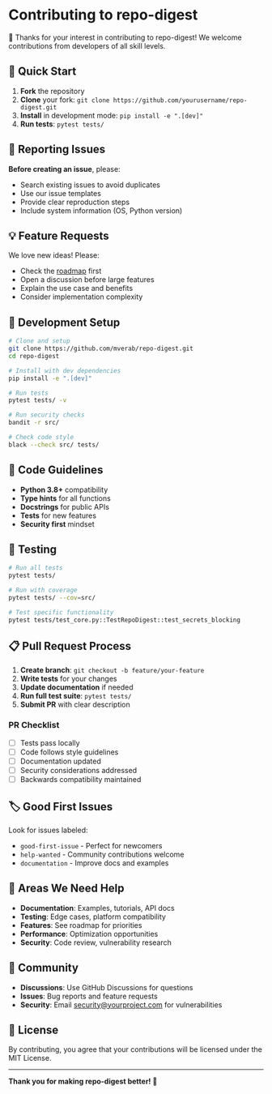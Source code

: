 # Contributing to repo-digest

🎉 Thanks for your interest in contributing to repo-digest! We welcome contributions from developers of all skill levels.

## 🚀 Quick Start

1. **Fork** the repository
2. **Clone** your fork: `git clone https://github.com/yourusername/repo-digest.git`
3. **Install** in development mode: `pip install -e ".[dev]"`
4. **Run tests**: `pytest tests/`

## 🐛 Reporting Issues

**Before creating an issue**, please:
- Search existing issues to avoid duplicates
- Use our issue templates
- Provide clear reproduction steps
- Include system information (OS, Python version)

## 💡 Feature Requests

We love new ideas! Please:
- Check the [roadmap](README.md#roadmap) first
- Open a discussion before large features
- Explain the use case and benefits
- Consider implementation complexity

## 🔧 Development Setup

```bash
# Clone and setup
git clone https://github.com/mverab/repo-digest.git
cd repo-digest

# Install with dev dependencies
pip install -e ".[dev]"

# Run tests
pytest tests/ -v

# Run security checks
bandit -r src/

# Check code style
black --check src/ tests/
```

## 📝 Code Guidelines

- **Python 3.8+** compatibility
- **Type hints** for all functions
- **Docstrings** for public APIs
- **Tests** for new features
- **Security first** mindset

## 🧪 Testing

```bash
# Run all tests
pytest tests/

# Run with coverage
pytest tests/ --cov=src/

# Test specific functionality
pytest tests/test_core.py::TestRepoDigest::test_secrets_blocking
```

## 📋 Pull Request Process

1. **Create branch**: `git checkout -b feature/your-feature`
2. **Write tests** for your changes
3. **Update documentation** if needed
4. **Run full test suite**: `pytest tests/`
5. **Submit PR** with clear description

### PR Checklist
- [ ] Tests pass locally
- [ ] Code follows style guidelines
- [ ] Documentation updated
- [ ] Security considerations addressed
- [ ] Backwards compatibility maintained

## 🏷️ Good First Issues

Look for issues labeled:
- `good-first-issue` - Perfect for newcomers
- `help-wanted` - Community contributions welcome
- `documentation` - Improve docs and examples

## 🎯 Areas We Need Help

- **Documentation**: Examples, tutorials, API docs
- **Testing**: Edge cases, platform compatibility
- **Features**: See roadmap for priorities
- **Performance**: Optimization opportunities
- **Security**: Code review, vulnerability research

## 💬 Community

- **Discussions**: Use GitHub Discussions for questions
- **Issues**: Bug reports and feature requests
- **Security**: Email security@yourproject.com for vulnerabilities

## 📄 License

By contributing, you agree that your contributions will be licensed under the MIT License.

---

**Thank you for making repo-digest better! 🙏**
